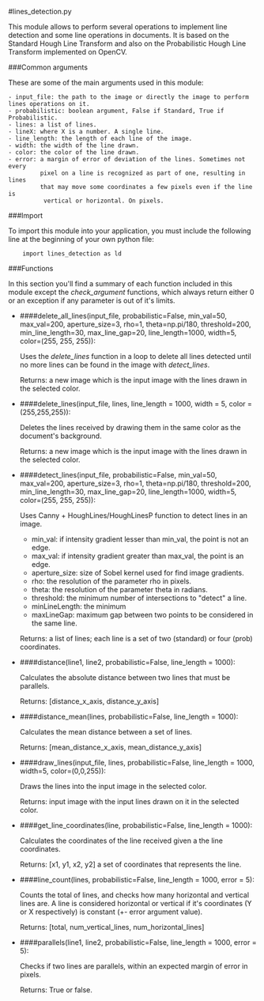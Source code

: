 #lines_detection.py

This module allows to perform several operations to implement line detection and
some line operations in documents.
It is based on the Standard Hough Line Transform and also on the Probabilistic
Hough Line Transform implemented on OpenCV.


###Common arguments

These are some of the main arguments used in this module:

    - input_file: the path to the image or directly the image to perform lines operations on it.
    - probabilistic: boolean argument, False if Standard, True if Probabilistic.
    - lines: a list of lines.
    - lineX: where X is a number. A single line.
    - line_length: the length of each line of the image.
    - width: the width of the line drawn.
    - color: the color of the line drawn.
    - error: a margin of error of deviation of the lines. Sometimes not every
             pixel on a line is recognized as part of one, resulting in lines
             that may move some coordinates a few pixels even if the line is
              vertical or horizontal. On pixels.


###Import

To import this module into your application, you must include the following
line at the beginning of your own python file:

        import lines_detection as ld


###Functions

In this section you'll find a summary of each function included in this module
except the *check_argument* functions, which always return either 0 or an
exception if any parameter is out of it's limits.


- ####delete_all_lines(input_file, probabilistic=False, min_val=50, max_val=200, aperture_size=3, rho=1, theta=np.pi/180, threshold=200, min_line_length=30, max_line_gap=20, line_length=1000, width=5, color=(255, 255, 255)):

    Uses the *delete_lines* function in a loop to delete all lines detected until no
more lines can be found in the image with *detect_lines*.

    Returns: a new image which is the input image with the lines drawn in the selected color.


- ####delete_lines(input_file, lines, line_length = 1000, width = 5, color = (255,255,255)):

    Deletes the lines received by drawing them in the same color as the document's
background.

    Returns: a new image which is the input image with the lines drawn in the selected
    color.


- ####detect_lines(input_file, probabilistic=False, min_val=50, max_val=200, aperture_size=3, rho=1, theta=np.pi/180, threshold=200, min_line_length=30, max_line_gap=20, line_length=1000, width=5, color=(255, 255, 255)):

    Uses Canny + HoughLines/HoughLinesP function to detect lines in an image.

    - min_val: if intensity gradient lesser than min_val, the point is not an edge.
    - max_val: if intensity gradient greater than max_val, the point is an edge.
    - aperture_size: size of Sobel kernel used for find image gradients.
    - rho: the resolution of the parameter rho in pixels.
    - theta: the resolution of the parameter theta in radians.
    - threshold: the minimum number of intersections to "detect" a line.
    - minLineLength: the minimum  
    - maxLineGap: maximum gap between two points to be considered in the same line.

    Returns: a list of lines; each line is a set of two (standard) or four (prob) coordinates.


- ####distance(line1, line2, probabilistic=False, line_length = 1000):

    Calculates the absolute distance between two lines that must be parallels.

    Returns: [distance_x_axis, distance_y_axis]


- ####distance_mean(lines, probabilistic=False, line_length = 1000):

    Calculates the mean distance between a set of lines.

    Returns: [mean_distance_x_axis, mean_distance_y_axis]


- ####draw_lines(input_file, lines, probabilistic=False, line_length = 1000, width=5, color=(0,0,255)):

    Draws the lines into the input image in the selected color.

    Returns: input image with the input lines drawn on it in the selected color.


- ####get_line_coordinates(line, probabilistic=False, line_length = 1000):

    Calculates the coordinates of the line received given a the line coordinates.

    Returns: [x1, y1, x2, y2] a set of coordinates that represents the line.


- ####line_count(lines, probabilistic=False, line_length = 1000, error = 5):

    Counts the total of lines, and checks how many horizontal and vertical lines are.
A line is considered horizontal or vertical if it's coordinates (Y or X
respectively) is constant (+- error argument value).

    Returns: [total, num_vertical_lines, num_horizontal_lines]


- ####parallels(line1, line2, probabilistic=False, line_length = 1000, error = 5):

    Checks if two lines are parallels, within an expected margin of error in pixels.

    Returns: True or false.
